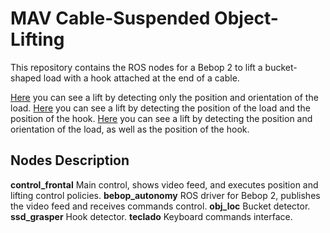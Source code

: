 # MAV Cable-Suspended Object-Lifting
 
This repository contains the ROS nodes for a Bebop 2 to lift a bucket-shaped load with a hook attached at the end of a cable.

[Here](https://youtu.be/rvh3BWcd1Pg) you can see a lift by detecting only the position and orientation of the load.
[Here](https://youtu.be/5vbkehoSd-Y) you can see a lift by detecting the position of the load and the position of the hook.
[Here](https://youtu.be/LRMbYODOS-k) you can see a lift by detecting the position and orientation of the load, as well as the position of the hook.


## Nodes Description

**control_frontal** Main control, shows video feed, and executes position and lifting control policies.
**bebop_autonomy** ROS driver for Bebop 2, publishes the video feed and receives commands control.
**obj_loc** Bucket detector.
**ssd_grasper** Hook detector.
**teclado** Keyboard commands interface.
